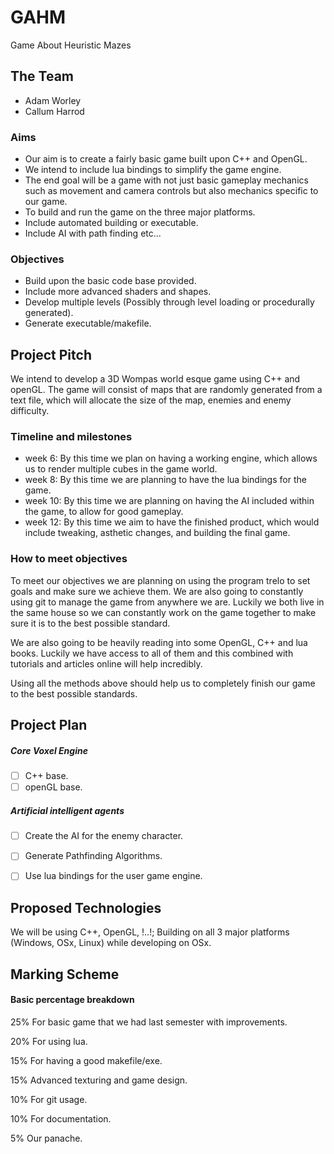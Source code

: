 # GAHM
Game About Heuristic Mazes

## The Team
- Adam Worley
- Callum Harrod

### Aims
- Our aim is to create a fairly basic game built upon C++ and OpenGL.
- We intend to include lua bindings to simplify the game engine.
- The end goal will be a game with not just basic gameplay mechanics such as movement and camera controls but also mechanics specific to our game.
- To build and run the game on the three major platforms.
- Include automated building or executable.
- Include AI with path finding etc...

### Objectives
- Build upon the basic code base provided.
- Include more advanced shaders and shapes.
- Develop multiple levels (Possibly through level loading or procedurally generated).
- Generate executable/makefile.

## Project Pitch

We intend to develop a 3D Wompas world esque game using C++ and openGL.
The game will consist of maps that are randomly generated from a text file, which will allocate the size of the map,
enemies and enemy difficulty.

### Timeline and milestones

- week 6: By this time we plan on having a working engine, which allows us to render multiple cubes in the game world.
- week 8: By this time we are planning to have the lua bindings for the game.
- week 10: By this time we are planning on having the AI included within the game, to allow for good gameplay.
- week 12: By this time we aim to have the finished product, which would include tweaking, asthetic changes, and building the final game.

### How to meet objectives

To meet our objectives we are planning on using the program trelo to set goals and make sure we achieve them. We are also going to constantly using git to manage the game from anywhere we are. Luckily we both live in the same house so we can constantly work on the game together to make sure it is to the best possible standard.

We are also going to be heavily reading into some OpenGL, C++ and lua books. Luckily we have access to all of them and this combined with tutorials and articles online will help incredibly.

Using all the methods above should help us to completely finish our game to the best possible standards.

## Project Plan

##### Core Voxel Engine

- [ ] C++ base.
- [ ] openGL base.

##### Artificial intelligent agents
- [ ] Create the AI for the enemy character.
- [ ] Generate Pathfinding Algorithms.

- [ ] Use lua bindings for the user game engine.

## Proposed Technologies
We will be using C++, OpenGL, !..!; Building on all 3 major platforms (Windows, OSx, Linux) while developing on OSx.

## Marking Scheme

#### Basic percentage breakdown

25% For basic game that we had last semester with improvements.

20% For using lua.

15% For having a good makefile/exe.

15% Advanced texturing and game design.

10% For git usage.

10% For documentation.

5% Our panache.
